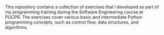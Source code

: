 This repository contains a collection of exercises that I developed as part of my programming training during the Software Engineering course at PUCPR. The exercises cover various basic and intermediate Python programming concepts, such as control flow, data structures, and algorithms.
